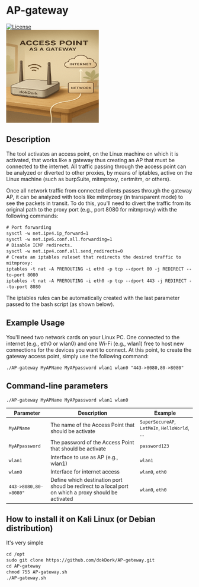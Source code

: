 # AP-gateway
[![License](https://img.shields.io/badge/license-MIT-_red.svg)](https://opensource.org/licenses/MIT)  
<img src="https://github.com/dokDork/AP-gateway/raw/main/images/AP.png" width="250" height="250">  


## Description
The tool activates an access point, on the Linux machine on which it is activated, that works like a gateway thus creating an AP that must be connected to the internet. All traffic passing through the access point can be analyzed or diverted to other proxies, by means of iptables, active on the Linux machine (such as burpSuite, mitmproxy, certmitm, or others).

Once all network traffic from connected clients passes through the gateway AP, it can be analyzed with tools like mitmproxy (in transparent mode) to see the packets in transit. To do this, you'll need to divert the traffic from its original path to the proxy port (e.g., port 8080 for mitmproxy) with the following commands:
 ```
# Port forwarding
sysctl -w net.ipv4.ip_forward=1
sysctl -w net.ipv6.conf.all.forwarding=1
# Disable ICMP redirects.
sysctl -w net.ipv4.conf.all.send_redirects=0
# Create an iptables ruleset that redirects the desired traffic to mitmproxy:
iptables -t nat -A PREROUTING -i eth0 -p tcp --dport 80 -j REDIRECT --to-port 8080
iptables -t nat -A PREROUTING -i eth0 -p tcp --dport 443 -j REDIRECT --to-port 8080
 ```
The iptables rules can be automatically created with the last parameter passed to the bash script (as shown below).


## Example Usage
You'll need two network cards on your Linux PC. One connected to the internet (e.g., eth0 or wlan0) and one Wi-Fi (e.g., wlan1) free to host new connections for the devices you want to connect. At this point, to create the gateway access point, simply use the following command:
 ```
./AP-gateway MyAPName MyAPpassword wlan1 wlan0 "443->8080,80->8080"
 ```
   
## Command-line parameters
```
./AP-gateway MyAPName MyAPpassword wlan1 wlan0
```

| Parameter | Description                          | Example       |
|-----------|--------------------------------------|---------------|
| `MyAPName`      | The name of the Access Point that should be activate | `SuperSecureAP`, `LetMeIn`, `HelloWorld`, ... |
| `MyAPpassword`      | The password of the Access Point that should be activate          | `password123`          |
| `wlan1`      | Interface to use as AP (e.g., wlan1)         | `wlan1`          |
| `wlan0`      | Interface for internet access       | `wlan0`, `eth0`          |
| `443->8080,80->8080"`      | Define which destination port shoud be redirect to a local port on which a proxy should be activated | `wlan0`, `eth0`          |
 
 
## How to install it on Kali Linux (or Debian distribution)
It's very simple  
```
cd /opt
sudo git clone https://github.com/dokDork/AP-geteway.git
cd AP-gateway 
chmod 755 AP-gateway.sh 
./AP-gateway.sh 
```
